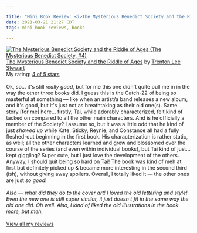 ```yaml
---

title: "Mini Book Review: <i>The Mysterious Benedict Society and the Riddle of Ages</i>"
date: 2021-03-21 21:27 CDT
tags: mini book reviews, books

---
```


<a href="https://www.goodreads.com/book/show/44077476-the-mysterious-benedict-society-and-the-riddle-of-ages" style="float: left; padding-right: 20px"><img border="0" alt="The Mysterious Benedict Society and the Riddle of Ages (The Mysterious Benedict Society, #4)" src="https://i.gr-assets.com/images/S/compressed.photo.goodreads.com/books/1552326165l/44077476._SX98_.jpg" /></a><a href="https://www.goodreads.com/book/show/44077476-the-mysterious-benedict-society-and-the-riddle-of-ages">The Mysterious Benedict Society and the Riddle of Ages</a> by <a href="https://www.goodreads.com/author/show/47672.Trenton_Lee_Stewart">Trenton Lee Stewart</a><br/>
My rating: <a href="https://www.goodreads.com/review/show/3624710078">4 of 5 stars</a><br /><br />
Ok, so... it's still <i>really good</i>, but for me this one didn't quite pull me in in the way the other three books did. I guess this is the Catch-22 of being so masterful at something — like when an artist/a band releases a new album, and it's good, but it's just not as breathtaking as their old one(s). Same story [for me] here… firstly, Tai, while adorably characterized, felt kind of tacked on compared to all the other main characters. And is he officially a member of the Society? I assume so, but it was a little odd that he kind of just <i>showed up</i> while Kate, Sticky, Reynie, and Constance all had a fully fleshed-out beginning in the first book. His characterization is rather static, as well; all the other characters learned and grew and blossomed over the course of the series (and even within individual books), but Tai kind of just... kept giggling? Super cute, but I just love the development of the others. Anyway, I should quit being so hard on Tai! The book was kind of meh at first but definitely picked up & became more interesting in the second third (ish), without giving away spoilers. Overall, I totally liked it — the other ones are just <i>so good</i>!<br /><br /><i>Also — what did they do to the cover art! I loved the old lettering and style! Even the new one is still super similar, it just doesn't fit in the same way the old one did. Oh well. Also, I kind of liked the old illustrations in the book more, but meh.</i>
<br/><br/>
<a href="https://www.goodreads.com/review/list/91166715-jack">View all my reviews</a>

